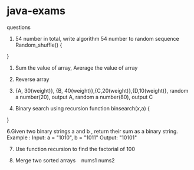 # java-exams

questions 

1.	54 number in total, write algorithm 54 number to random sequence 
Random_shuffle()
{

} 

1.	Sum the value of array, Average the value of array


1.	Reverse array


1.	{A, 30(weight)}, {B, 40(weight)},{C,20(weight)},{D,10(weight)}, random a number(20), output A, random a number(80), output C 


1.	Binary search using recursion
function binsearch($x,$a)
{

}

6.Given two binary strings a and b , return their sum as a binary string.
Example :  Input: a = "1010", b = "1011"   Output: "10101"




7. Use function recursion to find the factorial of 100





8. Merge two sorted arrays    nums1   nums2
